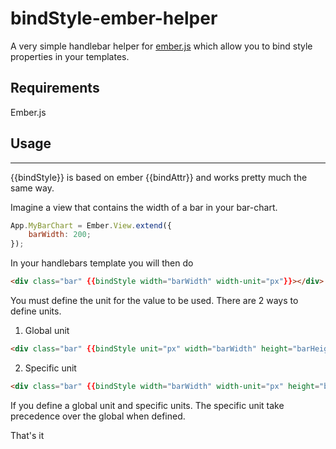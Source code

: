 # bindStyle-ember-helper

A very simple handlebar helper for [ember.js](http://emberjs.com) which allow you to bind style properties in your templates. 

## Requirements

Ember.js

## Usage
---
{{bindStyle}} is based on ember {{bindAttr}} and works pretty much the same way.


Imagine a view that contains the width of a bar in your bar-chart.

```javascript
App.MyBarChart = Ember.View.extend({
	barWidth: 200;
});
```

In your handlebars template you will then do  

```html
<div class="bar" {{bindStyle width="barWidth" width-unit="px"}}></div> 
```

You must define the unit for the value to be used. There are 2 ways to define units.  

1. Global unit   

```html
<div class="bar" {{bindStyle unit="px" width="barWidth" height="barHeight"}}></div> 
```   

2. Specific unit    

```html
<div class="bar" {{bindStyle width="barWidth" width-unit="px" height="barHeight" height-unit="%"}}></div> 
```    

If you define a global unit and specific units. The specific unit take precedence over the global when defined.

That's it
